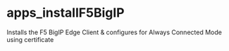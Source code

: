 # apps_installF5BigIP
 Installs the F5 BigIP Edge Client & configures for Always Connected Mode using certificate
